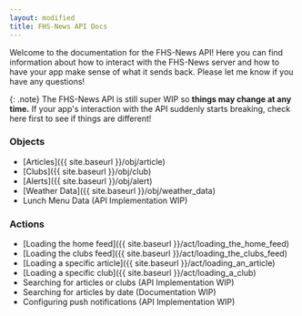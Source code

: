 ```yaml
---
layout: modified
title: FHS-News API Docs
---
```

Welcome to the documentation for the FHS-News API! Here you can find information about how to interact with the FHS-News server and how to have your app make sense of what it sends back. Please let me know if you have any questions!

{: .note}
The FHS-News API is still super WIP so **things may change at any time.** If your app's interaction with the API suddenly starts breaking, check here first to see if things are different!

### Objects
  - [Articles]({{ site.baseurl }}/obj/article)
  - [Clubs]({{ site.baseurl }}/obj/club)
  - [Alerts]({{ site.baseurl }}/obj/alert)
  - [Weather Data]({{ site.baseurl }}/obj/weather_data)
  - Lunch Menu Data (API Implementation WIP)

### Actions
  - [Loading the home feed]({{ site.baseurl }}/act/loading_the_home_feed)
  - [Loading the clubs feed]({{ site.baseurl }}/act/loading_the_clubs_feed)
  - [Loading a specific article]({{ site.baseurl }}/act/loading_an_article)
  - [Loading a specific club]({{ site.baseurl }}/act/loading_a_club)
  - Searching for articles or clubs (API Implementation WIP)
  - Searching for articles by date (Documentation WIP)
  - Configuring push notifications (API Implementation WIP)